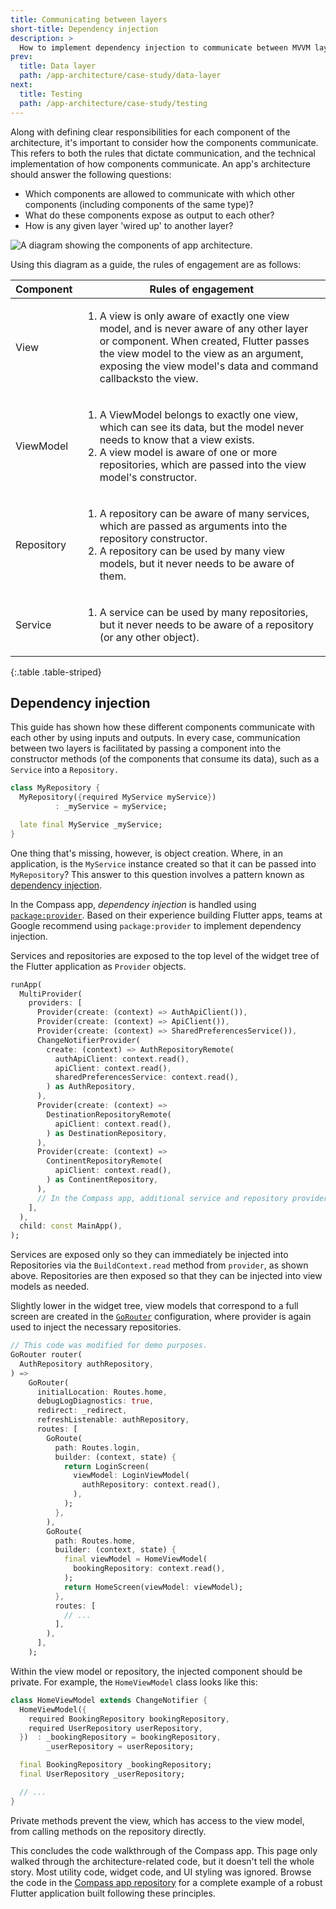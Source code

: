 ```yaml
---
title: Communicating between layers
short-title: Dependency injection
description: >
  How to implement dependency injection to communicate between MVVM layers.
prev: 
  title: Data layer
  path: /app-architecture/case-study/data-layer
next:
  title: Testing
  path: /app-architecture/case-study/testing
---
```


Along with defining clear responsibilities for each component of the architecture,
it's important to consider how the components communicate. 
This refers to both the rules that dictate communication, 
and the technical implementation of how components communicate. 
An app's architecture should answer the following questions:

* Which components are allowed to communicate with which other components
  (including components of the same type)?
* What do these components expose as output to each other?
* How is any given layer 'wired up' to another layer?

![A diagram showing the components of app architecture.](/assets/images/docs/app-architecture/guide/feature-architecture-simplified.png)

Using this diagram as a guide, the rules of engagement are as follows:

| Component  | Rules of engagement                                                                                                                                                                                                                                        |
|------------|------------------------------------------------------------------------------------------------------------------------------------------------------------------------------------------------------------------------------------------------------------|
| View       | <ol><li> A view is only aware of exactly one view model, and is never aware of any other layer or component. When created, Flutter passes the view model to the view as an argument, exposing the view model's data and command callbacksto the view. </li></ul> |
| ViewModel  | <ol><li>A ViewModel belongs to exactly one view, which can see its data, but the model never needs to know that a view exists.</li><li>A view model is aware of one or more repositories, which are passed into the view model's constructor.</li></ul>    |
| Repository | <ol><li>A repository can be aware of many services, which are passed as arguments into the repository constructor.</li><li>A repository can be used by many view models, but it never needs to be aware of them.</li></ol>                        |
| Service    | <ol><li>A service can be used by many repositories, but it never needs to be aware of a repository (or any other object).</li></ol>                                                                                                                        |

{:.table .table-striped}

## Dependency injection

This guide has shown how these different components communicate
with each other by using inputs and outputs. 
In every case, communication between two layers is facilitated by passing 
a component into the constructor methods (of the components that 
consume its data), such as a `Service` into a `Repository.`

```dart
class MyRepository {
  MyRepository({required MyService myService}) 
          : _myService = myService;

  late final MyService _myService;
}
```

One thing that's missing, however, is object creation. Where,
in an application, is the `MyService` instance created so that it can be
passed into `MyRepository`? 
This answer to this question involves a 
pattern known as [dependency injection][].

In the Compass app, *dependency injection* is handled using
[`package:provider`][]. Based on their experience building Flutter apps, 
teams at Google recommend using `package:provider` to implement
dependency injection.

Services and repositories are exposed to the top level of the widget tree of
the Flutter application as `Provider` objects.

```dart title=dependencies.dart
runApp(
  MultiProvider(
    providers: [
      Provider(create: (context) => AuthApiClient()),
      Provider(create: (context) => ApiClient()),
      Provider(create: (context) => SharedPreferencesService()),
      ChangeNotifierProvider(
        create: (context) => AuthRepositoryRemote(
          authApiClient: context.read(),
          apiClient: context.read(),
          sharedPreferencesService: context.read(),
        ) as AuthRepository,
      ),
      Provider(create: (context) => 
        DestinationRepositoryRemote(
          apiClient: context.read(),
        ) as DestinationRepository,
      ),
      Provider(create: (context) => 
        ContinentRepositoryRemote(
          apiClient: context.read(),
        ) as ContinentRepository,
      ),
      // In the Compass app, additional service and repository providers live here.
    ],
  ),
  child: const MainApp(),
);
```

Services are exposed only so they can immediately be 
injected into Repositories via the `BuildContext.read` method from `provider`, 
as shown above. Repositories are then exposed so that they 
can be injected into view models as needed.

Slightly lower in the widget tree, 
view models that correspond to a full screen are created in 
the [`GoRouter`][] configuration, 
where provider is again used to inject the necessary repositories.

```dart title=router.dart
// This code was modified for demo purposes.
GoRouter router(
  AuthRepository authRepository,
) =>
    GoRouter(
      initialLocation: Routes.home,
      debugLogDiagnostics: true,
      redirect: _redirect,
      refreshListenable: authRepository,
      routes: [
        GoRoute(
          path: Routes.login,
          builder: (context, state) {
            return LoginScreen(
              viewModel: LoginViewModel(
                authRepository: context.read(),
              ),
            );
          },
        ),
        GoRoute(
          path: Routes.home,
          builder: (context, state) {
            final viewModel = HomeViewModel(
              bookingRepository: context.read(),
            );
            return HomeScreen(viewModel: viewModel);
          },
          routes: [
            // ...
          ],
        ),
      ],
    );

```

Within the view model or repository, the injected component should be private.
For example, the `HomeViewModel` class looks like this:

```dart title=home_viewmodel.dart
class HomeViewModel extends ChangeNotifier {
  HomeViewModel({
    required BookingRepository bookingRepository,
    required UserRepository userRepository,
  })  : _bookingRepository = bookingRepository,
        _userRepository = userRepository;

  final BookingRepository _bookingRepository;
  final UserRepository _userRepository;

  // ...
}
```

Private methods prevent the view, which has access to the view model, from
calling methods on the repository directly.

This concludes the code walkthrough of the Compass app. This page only walked
through the architecture-related code, but it doesn't tell the whole story. Most
utility code, widget code, and UI styling was ignored. Browse the code in
the [Compass app repository][] for a complete
example of a robust Flutter application built following these principles.

[`package:provider`]: https://pub.dev/packages/provider
[`GoRouter`]: https://pub.dev/packages/go_router
[Compass app repository]: https://github.com/flutter/samples/tree/main/compass_app
[dependency injection]: https://en.wikipedia.org/wiki/Dependency_injection
